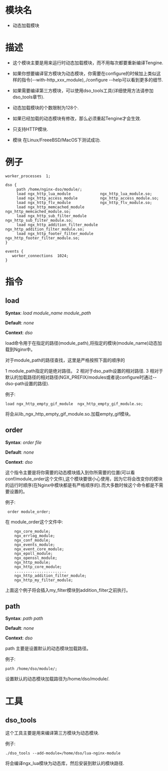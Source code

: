 模块名
====

*  动态加载模块

描述
===========

* 这个模块主要是用来运行时动态加载模块，而不用每次都要重新编译Tengine.

* 如果你想要编译官方模块为动态模块，你需要在configure的时候加上类似这样的指令(--with-http\_xxx_module),./configure --help可以看到更多的细节.

* 如果需要编译第三方模块，可以使用dso\_tools工具(详细使用方法请参加dso_tools章节).

* 动态加载模块的个数限制为128个.

* 如果已经加载的动态模块有修改，那么必须重起Tengine才会生效.

* 只支持HTTP模块.

* 模块 在Linux/FreeeBSD/MacOS下测试成功.


例子
===========

    worker_processes  1;
    
    dso {
         path /home/nginx-dso/module/;
         load ngx_http_lua_module             ngx_http_lua_module.so;
         load ngx_http_access_module          ngx_http_access_module.so;
         load ngx_http_flv_module             ngx_http_flv_module.so;
         load ngx_http_memcached_module       ngx_http_memcached_module.so;
         load ngx_http_sub_filter_module      ngx_http_sub_filter_module.so;
         load ngx_http_addition_filter_module ngx_http_addition_filter_module.so;
         load ngx_http_footer_filter_module   ngx_http_footer_filter_module.so;
    }

    events {
       worker_connections  1024;
    }


指令
==========

load
------------------------

**Syntax**: *load module_name module_path*

**Default**: *none*

**Context**: *dso*

load命令用于在指定的路径(module\_path),将指定的模块(module\_name)动态加载到Nginx中。

对于module\_path的路径查找，这里是严格按照下面的顺序的

1 module\_path指定的是绝对路径。
2 相对于dso\_path设置的相对路径.
3 相对于默认的加载路径的相对路径(NGX\_PREFIX/modules或者说configure时通过--dso-path设置的路径).

例子:

    load ngx_http_empty_gif_module  ngx_http_empty_gif_module.so;

将会从lib\_ngx\_http\_empty\_gif\_module.so.加载empty\_gif模块。


order
-------------

**Syntax**: *order file*

**Default**: *none*

**Context**: *dso*


这个指令主要是将你需要的动态模块插入到你所需要的位置(可以看conf/module\_order这个文件),这个模块要很小心使用，因为它将会改变你的模块的运行时顺序(在Nginx中模块都是有严格顺序的).而大多数时候这个命令都是不需要设置的。

例子:

     order module_order;
     
 在 module_order这个文件中:
 
        ngx_core_module;
        ngx_errlog_module;
        ngx_conf_module;
        ngx_events_module;
        ngx_event_core_module;
        ngx_epoll_module;
        ngx_openssl_module;
        ngx_http_module;
        ngx_http_core_module;
        .......................
        ngx_http_addition_filter_module;
        ngx_http_my_filter_module;

上面这个例子将会插入my\_filter模块到addition\_filter之前执行。


path
------------------------

**Syntax**: *path path*

**Default**: *none*

**Context**: *dso*

path 主要是设置默认的动态模块加载路径。

例子:

    path /home/dso/module/;

设置默认的动态模块加载路径为/home/dso/module/.


工具
===========

dso_tools
------------------------

这个工具主要是用来编译第三方模块为动态模块.

例子:

    ./dso_tools --add-module=/home/dso/lua-nginx-module

将会编译ngx\_lua模块为动态库，然后安装到默认的模块路径.
